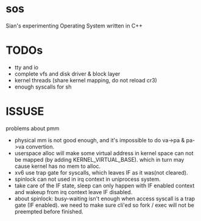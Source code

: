 sos
===
Sian's experimenting Operating System written in C++ 

TODOs
====
+ tty and io
+ complete vfs and disk driver & block layer
+ kernel threads (share kernel mapping, do not reload cr3)
+ enough syscalls for sh

ISSUSE
====
problems about pmm
+ physical mm is not good enough, and it's impossible to do va->pa & pa->va convertion. 
+ userspace alloc will make some virtual address in kernel space can not be mapped (by adding KERNEL_VIRTUAL_BASE). which in turn may cause kernel has no mem to alloc.
+ xv6 use trap gate for syscalls, which leaves IF as it was(not cleared).
+ spinlock can not used in irq context in uniprocess system.
+ take care of the IF state, sleep can only happen with IF enabled context 
  and wakeup from irq context leave IF disabled.
+ about spinlock: busy-waiting isn't enough when access syscall is a trap gate (IF enabled).
  we need to make sure cli'ed so fork / exec will not be preempted before finished.
